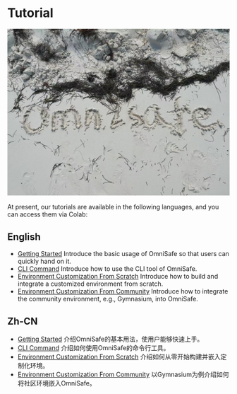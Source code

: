 # Tutorial
![logo](./images/omnisafe.jpg)

At present, our tutorials are available in the following languages, and you can access them via Colab:

## English
- [Getting Started](https://colab.research.google.com/github/PKU-Alignment/omnisafe/blob/main/tutorials/English/1.Getting_Started.ipynb) Introduce the basic usage of OmniSafe so that users can quickly hand on it.
- [CLI Command](https://colab.research.google.com/github/PKU-Alignment/omnisafe/blob/main/tutorials/English/2.CLI_Command.ipynb) Introduce how to use the CLI tool of OmniSafe.
- [Environment Customization From Scratch](https://colab.research.google.com/github/PKU-Alignment/omnisafe/blob/main/tutorials/English/3.Environment%20Customization%20from%20Scratch.ipynb) Introduce how to build and integrate a customized environment from scratch.
- [Environment Customization From Community](https://colab.research.google.com/github/PKU-Alignment/omnisafe/blob/main/tutorials/English/4.Environment%20Customization%20from%20Community.ipynb) Introduce how to integrate the community environment, e.g., Gymnasium, into OmniSafe.

## Zh-CN
- [Getting Started](https://colab.research.google.com/github/PKU-Alignment/omnisafe/blob/main/tutorials/zh-cn/1.Getting%20Started.ipynb) 介绍OmniSafe的基本用法，使用户能够快速上手。
- [CLI Command](https://colab.research.google.com/github/PKU-Alignment/omnisafe/blob/main/tutorials/zh-cn/2.CLI%20Command.ipynb) 介绍如何使用OmniSafe的命令行工具。
- [Environment Customization From Scratch](https://colab.research.google.com/github/PKU-Alignment/omnisafe/blob/main/tutorials/zh-cn/3.Environment%20Customization%20from%20Scratch.ipynb) 介绍如何从零开始构建并嵌入定制化环境。
- [Environment Customization From Community](https://colab.research.google.com/github/PKU-Alignment/omnisafe/blob/main/tutorials/zh-cn/4.Environment%20Customization%20from%20Community.ipynb) 以Gymnasium为例介绍如何将社区环境嵌入OmniSafe。
